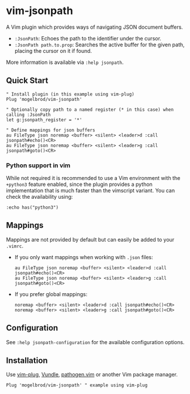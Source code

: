 # vim-jsonpath
A Vim plugin which provides ways of navigating JSON document buffers.

* `:JsonPath`:
  Echoes the path to the identifier under the cursor.
* `:JsonPath path.to.prop`:
  Searches the active buffer for the given path, placing the cursor on it if found.

More information is available via `:help jsonpath`.

## Quick Start

```vim
" Install plugin (in this example using vim-plug)
Plug 'mogelbrod/vim-jsonpath'

" Optionally copy path to a named register (* in this case) when calling :JsonPath
let g:jsonpath_register = '*'

" Define mappings for json buffers
au FileType json noremap <buffer> <silent> <leader>d :call jsonpath#echo()<CR>
au FileType json noremap <buffer> <silent> <leader>g :call jsonpath#goto()<CR>
```

### Python support in vim

While not required it is recommended to use a Vim environment with the
`+python3` feature enabled, since the plugin provides a python implementation
that is much faster than the vimscript variant. You can check the availability
using:
```vim
:echo has("python3")
```

## Mappings

Mappings are not provided by default but can easily be added to your `.vimrc`.

* If you only want mappings when working with `.json` files:
  ```vim
  au FileType json noremap <buffer> <silent> <leader>d :call jsonpath#echo()<CR>
  au FileType json noremap <buffer> <silent> <leader>g :call jsonpath#goto()<CR>
  ```

* If you prefer global mappings:
  ```vim
  noremap <buffer> <silent> <leader>d :call jsonpath#echo()<CR>
  noremap <buffer> <silent> <leader>g :call jsonpath#goto()<CR>
  ```

## Configuration

See `:help jsonpath-configuration` for the available configuration options.

## Installation

Use [vim-plug](https://github.com/junegunn/vim-plug),
[Vundle](https://github.com/VundleVim/Vundle.vim),
[pathogen.vim](https://github.com/tpope/vim-pathogen)
or another Vim package manager.

```vim
Plug 'mogelbrod/vim-jsonpath' " example using vim-plug
```
